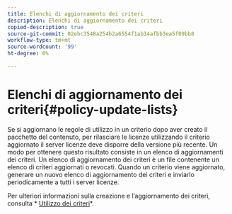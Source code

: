 ```yaml
---
title: Elenchi di aggiornamento dei criteri
description: Elenchi di aggiornamento dei criteri
copied-description: true
source-git-commit: 02ebc3548a254b2a6554f1ab34afbb3ea5f09bb8
workflow-type: tm+mt
source-wordcount: '99'
ht-degree: 0%

---
```


# Elenchi di aggiornamento dei criteri{#policy-update-lists}

Se si aggiornano le regole di utilizzo in un criterio dopo aver creato il pacchetto del contenuto, per rilasciare le licenze utilizzando il criterio aggiornato il server licenze deve disporre della versione più recente. Un modo per ottenere questo risultato consiste in un elenco di aggiornamenti dei criteri. Un elenco di aggiornamento dei criteri è un file contenente un elenco di criteri aggiornati o revocati. Quando un criterio viene aggiornato, generare un nuovo elenco di aggiornamento dei criteri e inviarlo periodicamente a tutti i server licenze.

Per ulteriori informazioni sulla creazione e l’aggiornamento dei criteri, consulta * [Utilizzo dei criteri](../../aaxs-protecting-content/content-working-with-policies/content-working-with-policies-overview.md)*.
